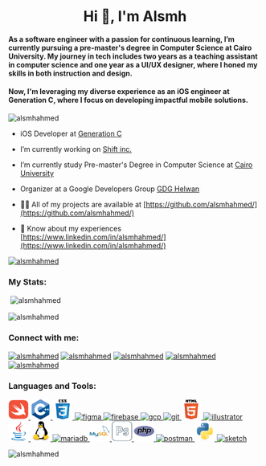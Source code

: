 <h1 align="center">Hi 👋, I'm Alsmh</h1>
<h4>As a software engineer with a passion for continuous learning, I’m currently pursuing a pre-master's degree in Computer Science at Cairo University.
  My journey in tech includes two years as a teaching assistant in computer science and one year as a UI/UX designer, where I honed my skills in both instruction and design.    </h4>
  <h4> Now, I'm leveraging my diverse experience as an iOS engineer at Generation C, where I focus on developing impactful mobile solutions.</h4>

<p align="left"> <img src="https://komarev.com/ghpvc/?username=alsmhahmed&label=Profile%20views&color=0e75b6&style=flat" alt="alsmhahmed" /> </p>

- iOS Developer at [Generation C](http://www.gen-c.com/)

- I’m currently working on [Shift inc.](https://apps.apple.com/us/app/shift-inc/id1364137537)

- I’m currently study Pre-master's Degree in Computer Science at [Cairo University](https://cu.edu.eg/ar/CU-Faculty-Profile-23.html/)

- Organizer at a Google Developers Group [GDG Helwan](https://gdg.community.dev/gdg-helwan/)

- 👨‍💻 All of my projects are available at [https://github.com/alsmhahmed/](https://github.com/alsmhahmed/)

- 📄 Know about my experiences [https://www.linkedin.com/in/alsmhahmed/](https://www.linkedin.com/in/alsmhahmed/)

<p align="left"> <a href="https://twitter.com/alsmhahmed" target="blank"><img src="https://img.shields.io/twitter/follow/alsmhahmed?logo=twitter&style=for-the-badge" alt="alsmhahmed" /></a> </p>

<h3>My Stats:</h3>

<p>&nbsp;<img align="center" src="https://github-readme-stats.vercel.app/api?username=alsmhahmed&show_icons=true&theme=radical&locale=en" alt="alsmhahmed" /></p>

<p><img align="center" src="https://github-readme-streak-stats.herokuapp.com/?user=alsmhahmed&theme=radical" alt="alsmhahmed" /></p>

<h3 align="left">Connect with me:</h3>
<p align="left">
<a href="https://twitter.com/alsmhahmed" target="blank"><img align="center" src="https://raw.githubusercontent.com/rahuldkjain/github-profile-readme-generator/master/src/images/icons/Social/twitter.svg" alt="alsmhahmed" height="30" width="40" /></a>
<a href="https://linkedin.com/in/alsmhahmed" target="blank"><img align="center" src="https://raw.githubusercontent.com/rahuldkjain/github-profile-readme-generator/master/src/images/icons/Social/linked-in-alt.svg" alt="alsmhahmed" height="30" width="40" /></a>
<a href="https://fb.com/alsmhahmed" target="blank"><img align="center" src="https://raw.githubusercontent.com/rahuldkjain/github-profile-readme-generator/master/src/images/icons/Social/facebook.svg" alt="alsmhahmed" height="30" width="40" /></a>
<a href="https://www.behance.net/alsmhahmed" target="blank"><img align="center" src="https://raw.githubusercontent.com/rahuldkjain/github-profile-readme-generator/master/src/images/icons/Social/behance.svg" alt="alsmhahmed" height="30" width="40" /></a>
<a href="https://www.youtube.com/c/alsmhahmed" target="blank"><img align="center" src="https://raw.githubusercontent.com/rahuldkjain/github-profile-readme-generator/master/src/images/icons/Social/youtube.svg" alt="alsmhahmed" height="30" width="40" /></a>
</p>

<h3 align="left">Languages and Tools:</h3>
<p align="left"><a href="https://developer.apple.com/swift/" target="_blank" rel="noreferrer"> <img src="https://raw.githubusercontent.com/devicons/devicon/master/icons/swift/swift-original.svg" alt="swift" width="40" height="40"/> </a> <a href="https://www.w3schools.com/cpp/" target="_blank" rel="noreferrer"> <img src="https://raw.githubusercontent.com/devicons/devicon/master/icons/cplusplus/cplusplus-original.svg" alt="cplusplus" width="40" height="40"/> </a> <a href="https://www.w3schools.com/css/" target="_blank" rel="noreferrer"> <img src="https://raw.githubusercontent.com/devicons/devicon/master/icons/css3/css3-original-wordmark.svg" alt="css3" width="40" height="40"/> </a> <a href="https://www.figma.com/" target="_blank" rel="noreferrer"> <img src="https://www.vectorlogo.zone/logos/figma/figma-icon.svg" alt="figma" width="40" height="40"/> </a> <a href="https://firebase.google.com/" target="_blank" rel="noreferrer"> <img src="https://www.vectorlogo.zone/logos/firebase/firebase-icon.svg" alt="firebase" width="40" height="40"/> </a> <a href="https://cloud.google.com" target="_blank" rel="noreferrer"> <img src="https://www.vectorlogo.zone/logos/google_cloud/google_cloud-icon.svg" alt="gcp" width="40" height="40"/> </a> <a href="https://git-scm.com/" target="_blank" rel="noreferrer"> <img src="https://www.vectorlogo.zone/logos/git-scm/git-scm-icon.svg" alt="git" width="40" height="40"/> </a> <a href="https://www.w3.org/html/" target="_blank" rel="noreferrer"> <img src="https://raw.githubusercontent.com/devicons/devicon/master/icons/html5/html5-original-wordmark.svg" alt="html5" width="40" height="40"/> </a> <a href="https://www.adobe.com/in/products/illustrator.html" target="_blank" rel="noreferrer"> <img src="https://www.vectorlogo.zone/logos/adobe_illustrator/adobe_illustrator-icon.svg" alt="illustrator" width="40" height="40"/> </a> <a href="https://www.java.com" target="_blank" rel="noreferrer"> <img src="https://raw.githubusercontent.com/devicons/devicon/master/icons/java/java-original.svg" alt="java" width="40" height="40"/> </a> <a href="https://www.linux.org/" target="_blank" rel="noreferrer"> <img src="https://raw.githubusercontent.com/devicons/devicon/master/icons/linux/linux-original.svg" alt="linux" width="40" height="40"/> </a> <a href="https://mariadb.org/" target="_blank" rel="noreferrer"> <img src="https://www.vectorlogo.zone/logos/mariadb/mariadb-icon.svg" alt="mariadb" width="40" height="40"/> </a> <a href="https://www.mysql.com/" target="_blank" rel="noreferrer"> <img src="https://raw.githubusercontent.com/devicons/devicon/master/icons/mysql/mysql-original-wordmark.svg" alt="mysql" width="40" height="40"/> </a> <a href="https://www.photoshop.com/en" target="_blank" rel="noreferrer"> <img src="https://raw.githubusercontent.com/devicons/devicon/master/icons/photoshop/photoshop-line.svg" alt="photoshop" width="40" height="40"/> </a> <a href="https://www.php.net" target="_blank" rel="noreferrer"> <img src="https://raw.githubusercontent.com/devicons/devicon/master/icons/php/php-original.svg" alt="php" width="40" height="40"/> </a> <a href="https://postman.com" target="_blank" rel="noreferrer"> <img src="https://www.vectorlogo.zone/logos/getpostman/getpostman-icon.svg" alt="postman" width="40" height="40"/> </a> <a href="https://www.python.org" target="_blank" rel="noreferrer"> <img src="https://raw.githubusercontent.com/devicons/devicon/master/icons/python/python-original.svg" alt="python" width="40" height="40"/> </a> <a href="https://www.sketch.com/" target="_blank" rel="noreferrer"> <img src="https://www.vectorlogo.zone/logos/sketchapp/sketchapp-icon.svg" alt="sketch" width="40" height="40"/> </a> </p>

<p><img align="left" src="https://github-readme-stats.vercel.app/api/top-langs?username=alsmhahmed&show_icons=true&theme=radical&locale=en&layout=compact" alt="alsmhahmed" /></p>

